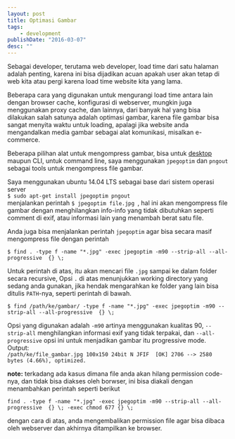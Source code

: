 ```yaml
---
layout: post
title: Optimasi Gambar
tags:
    - development
publishDate: "2016-03-07"
desc: ""
---
```


Sebagai developer, terutama web developer, load time dari satu halaman adalah penting, karena ini bisa dijadikan acuan apakah user akan tetap di web kita atau pergi karena load time website kita yang lama.

Beberapa cara yang digunakan untuk mengurangi load time antara lain dengan browser cache, konfigurasi di webserver, mungkin juga menggunakan proxy cache, dan lainnya, dari banyak hal yang bisa dilakukan salah satunya adalah optimasi gambar, karena file gambar bisa sangat menyita waktu untuk loading, apalagi jika website anda mengandalkan media gambar sebagai alat komunikasi, misalkan e-commerce.

Beberapa pilihan alat untuk mengompress gambar, bisa untuk [desktop](http://mashable.com/2013/10/29/image-compressors) maupun CLI, untuk command line, saya menggunakan `jpegoptim` dan `pngout` sebagai tools untuk mengompress file gambar.

Saya menggunakan ubuntu 14.04 LTS sebagai base dari sistem operasi server   
`$ sudo apt-get install jpegoptim pngout`   
menjalankan perintah `$ jpegoptim file.jpg `, hal ini akan mengompress file gambar dengan menghilangkan info-info yang tidak dibutuhkan seperti comment di exif, atau informasi lain yang menambah berat satu file.

Anda juga bisa menjalankan perintah `jpegoptim` agar bisa secara masif mengompress file dengan perintah 

`$ find . -type f -name "*.jpg" -exec jpegoptim -m90 --strip-all --all-progressive  {} \;` 

Untuk perintah di atas, itu akan mencari file `.jpg` sampai ke dalam folder secara recursive,  Opsi `.` di atas menunjukkan working directory yang sedang anda gunakan, jika hendak mengarahkan ke folder yang lain bisa ditulis `PATH`-nya, seperti perintah di bawah.

`$ find /path/ke/gambar/ -type f -name "*.jpg" -exec jpegoptim -m90 --strip-all --all-progressive  {} \;`

Opsi yang digunakan adalah `-m90` artinya menggunakan kualitas 90, `--strip-all` menghilangkan informasi exif yang tidak terpakai, dan `--all-progressive` opsi ini untuk menjadikan gambar itu progressive mode.   
Output:   
`/path/ke/file_gambar.jpg 100x150 24bit N JFIF  [OK] 2706 --> 2580 bytes (4.66%), optimized.`   

**note:** terkadang ada kasus dimana file anda akan hilang permission code-nya, dan tidak bisa diakses oleh borwser, ini bisa diakali dengan menambahkan perintah seperti berikut   

`find . -type f -name "*.jpg" -exec jpegoptim -m90 --strip-all --all-progressive  {} \; -exec chmod 677 {} \;`

dengan cara di atas, anda mengembalikan permission file agar bisa dibaca oleh webserver dan akhirnya ditampilkan ke browser.

